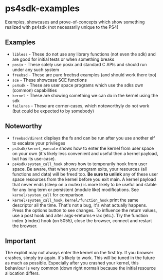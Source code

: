 # ps4sdk-examples
Examples, showcases and prove-of-concepts which show something realized with ps4sdk (not necessarily unique to the PS4)

## Examples
* `libless` - These do not use any library functions (not even the sdk) and are good for initial tests or when something breaks
* `posix` - These solely use posix and standard C APIs and should run under any such system
* `freebsd` - These are pure freebsd examples (and should work there too)
* `sce` - These showcase SCE functions
* `ps4sdk` - These are user space programs which use the sdks own (common) capabilities
* `kernel` - These are showing something we can do in the kernel using the sdk
* `failures` - These are corner-cases, which noteworthyly do not work (but could be expected to by somebody)

## Noteworthy
* `freebsd/dirent` displays the fs and can be run after you use another elf to escalate your privileges
* `ps4sdk/kernel_execute` shows how to enter the kernel from user space on your own (it's likely less
convenient and useful then a kernel payload, but has its use-case).
* `ps4sdk/system_call_hook` shows how to temporarily hook from user space. Be aware, that when your program
exits, your resources (all functions and data) will be freed too. **Be sure to unlink** any of these user space resources
from the kernel before you exit main. A kernel payload that never ends (sleep on a mutex) is more likely to be useful and stable
for any long term or persistent (module like) modifications. See `kernel/system_call` for comparison.
* `kernel/system_call_hook`, `kernel/function_hook` print the same descriptor all the time. That's not a bug,
it's what actually happens. Press the options button to see changes. To influence the return values, use a post
hook and alter args->returns->rax (etc.). Try the function index (rindex) hook (on 5055), close the browser,
connect and restart the browser.

## Important
The exploit may not always enter the kernel on the first try. If you browser crashes,
simply try again. It's likely to work. This will be tuned in the future as much as possible.
Especially after you crashed your kernel, this behaviour is very common (down right normal) because the
initial resource allocation differs.
